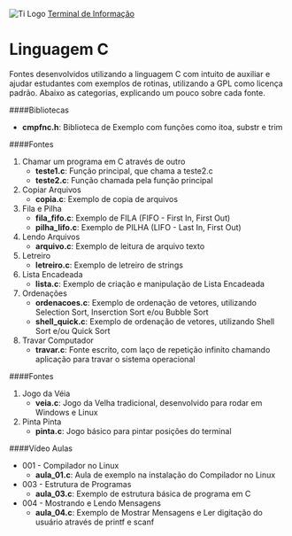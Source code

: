 ![Ti Logo](http://terminaldeinformacao.com/wp-content/uploads/2016/03/tema.jpg)
[Terminal de Informação](http://terminaldeinformacao.com)

# Linguagem C
Fontes desenvolvidos utilizando a linguagem C com intuito de auxiliar e ajudar estudantes com exemplos de rotinas, utilizando a GPL como licença padrão.
Abaixo as categorias, explicando um pouco sobre cada fonte.

####Bibliotecas
   * **cmpfnc.h**: Biblioteca de Exemplo com funções como itoa, substr e trim

####Fontes
1. Chamar um programa em C através de outro
   * **teste1.c**: Função principal, que chama a teste2.c
   * **teste2.c**: Função chamada pela função principal
2. Copiar Arquivos
   * **copia.c**: Exemplo de copia de arquivos
3. Fila e Pilha
   * **fila_fifo.c**: Exemplo de FILA (FIFO - First In, First Out)
   * **pilha_lifo.c**: Exemplo de PILHA (LIFO - Last In, First Out)
4. Lendo Arquivos
   * **arquivo.c**: Exemplo de leitura de arquivo texto
5. Letreiro
   * **letreiro.c**: Exemplo de letreiro de strings
6. Lista Encadeada
   * **lista.c**: Exemplo de criação e manipulação de Lista Encadeada
7. Ordenações
   * **ordenacoes.c**: Exemplo de ordenação de vetores, utilizando Selection Sort, Inserction Sort e/ou Bubble Sort
   * **shell_quick.c**: Exemplo de ordenação de vetores, utilizando Shell Sort e/ou Quick Sort
8. Travar Computador
   * **travar.c**: Fonte escrito, com laço de repetição infinito chamando aplicação para travar o sistema operacional
   
   
####Fontes
1. Jogo da Véia
   * **veia.c**: Jogo da Velha tradicional, desenvolvido para rodar em Windows e Linux
2. Pinta Pinta
   * **pinta.c**: Jogo básico para pintar posições do terminal
   
####Vídeo Aulas
   * 001 - Compilador no Linux
      * **aula_01.c**: Aula de exemplo na instalação do Compilador no Linux
   * 003 - Estrutura de Programas
	  * **aula_03.c**: Exemplo de estrutura básica de programa em C
   * 004 - Mostrando e Lendo Mensagens
      * **aula_04.c**: Exemplo de Mostrar Mensagens e Ler digitação do usuário através de printf e scanf